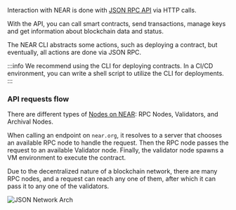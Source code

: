 Interaction with NEAR is done with [JSON RPC API](../../5.api/rpc/introduction.md) via HTTP calls.

With the API, you can call smart contracts, send transactions, manage keys and get information about blockchain data and status.

The NEAR CLI abstracts some actions, such as deploying a contract, but eventually, all actions are done via JSON RPC.

:::info
We recommend using the CLI for deploying contracts. In a CI/CD environment, you can write a shell script to utilize the CLI for deployments.
:::

### API requests flow

There are different types of [Nodes on NEAR](./validators.md): RPC Nodes, Validators, and Archival Nodes.

When calling an endpoint on `near.org`, it resolves to a server that chooses an available RPC node to handle the request. Then the RPC node passes the request to an available Validator node. Finally, the validator node spawns a VM environment to execute the contract.

Due to the decentralized nature of a blockchain network, there are many RPC nodes, and a request can reach any one of them, after which it can pass it to any one of the validators.

![JSON Network Arch](/docs/assets/JSONNetworkArch.png)